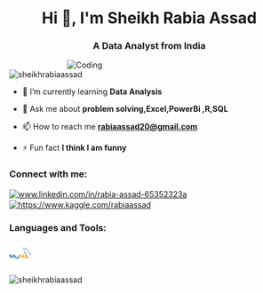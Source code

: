 <h1 align="center">Hi 👋, I'm Sheikh Rabia Assad</h1>
<h3 align="center">A Data Analyst from India</h3>
<img align="right" alt="Coding" width="400" src="https://digitalcreativemind.com/wp-content/uploads/2021/06/Analytics_amp_Data_Science.gif">

<p align="left"> <img src="https://komarev.com/ghpvc/?username=sheikhrabiaassad&label=Profile%20views&color=0e75b6&style=flat" alt="sheikhrabiaassad" /> </p>

- 🌱 I’m currently learning **Data Analysis**

- 💬 Ask me about **problem solving,Excel,PowerBi ,R,SQL**

- 📫 How to reach me **rabiaassad20@gmail.com**

- ⚡ Fun fact **I think I am funny**

<h3 align="left">Connect with me:</h3>
<p align="left">
<a href="https://linkedin.com/in/www.linkedin.com/in/rabia-assad-65352323a" target="blank"><img align="center" src="https://raw.githubusercontent.com/rahuldkjain/github-profile-readme-generator/master/src/images/icons/Social/linked-in-alt.svg" alt="www.linkedin.com/in/rabia-assad-65352323a" height="30" width="40" /></a>
<a href="https://kaggle.com/https://www.kaggle.com/rabiaassad" target="blank"><img align="center" src="https://raw.githubusercontent.com/rahuldkjain/github-profile-readme-generator/master/src/images/icons/Social/kaggle.svg" alt="https://www.kaggle.com/rabiaassad" height="30" width="40" /></a>
</p>

<h3 align="left">Languages and Tools:</h3>
<p align="left"> <a href="https://www.mysql.com/" target="_blank" rel="noreferrer"> <img src="https://raw.githubusercontent.com/devicons/devicon/master/icons/mysql/mysql-original-wordmark.svg" alt="mysql" width="40" height="40"/> </a> </p>

<p><img align="center" src="https://github-readme-stats.vercel.app/api/top-langs?username=sheikhrabiaassad&show_icons=true&locale=en&layout=compact" alt="sheikhrabiaassad" /></p>
